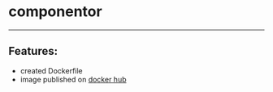 # componentor

---

## Features:

- created Dockerfile
- image published on [docker hub](https://hub.docker.com/repository/docker/ratushnyivm/componentor_image/general)
